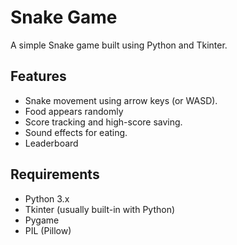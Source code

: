 # Snake Game

A simple Snake game built using Python and Tkinter.

## Features
- Snake movement using arrow keys (or WASD).
- Food appears randomly
- Score tracking and high-score saving.
- Sound effects for eating.
- Leaderboard

## Requirements
- Python 3.x
- Tkinter (usually built-in with Python)
- Pygame
- PIL (Pillow)
